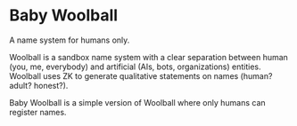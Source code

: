 # Baby Woolball
A name system for humans only.

Woolball is a sandbox name system with a clear separation between human (you, me, everybody) and artificial (AIs, bots, organizations) entities. Woolball uses ZK to generate qualitative statements on names (human? adult? honest?).

Baby Woolball is a simple version of Woolball where only humans can register names.
